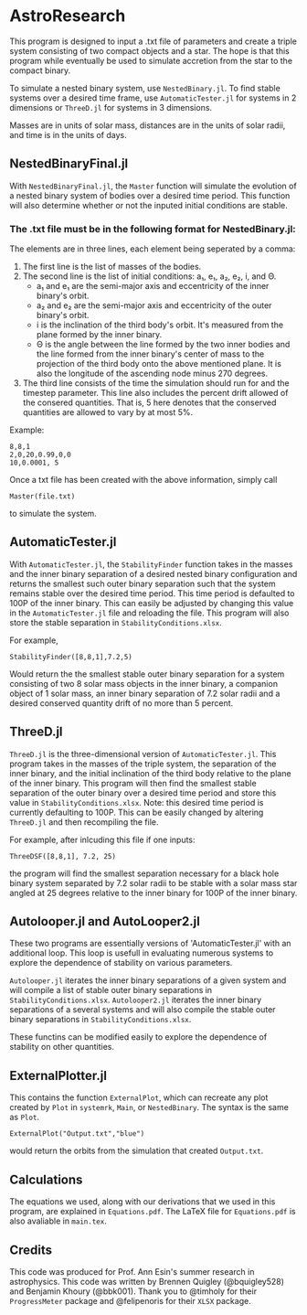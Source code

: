 # AstroResearch

This program is designed to input a .txt file of parameters and create a triple system consisting of two compact objects and a star. The hope is that this program while eventually be used to simulate accretion from the star to the compact binary.

To simulate a nested binary system, use `NestedBinary.jl`. To find stable systems over a desired time frame, use `AutomaticTester.jl` for systems in 2 dimensions or `ThreeD.jl` for systems in 3 dimensions. 

Masses are in units of solar mass, distances are in the units of solar radii, and time is in the units of days.

## NestedBinaryFinal.jl

  With `NestedBinaryFinal.jl`, the `Master` function will simulate the evolution of a nested binary system of bodies over a desired time period. This function will also determine whether or not the inputed initial conditions are stable. 
  
  
  ### The .txt file must be in the following format for NestedBinary.jl:

  The elements are in three lines, each element being seperated by a comma:
  1. The first line is the list of masses of the bodies.
  2. The second line is the list of initial conditions: a₁, e₁, a₂, e₂, i, and Θ.
     - a₁ and e₁ are the semi-major axis and eccentricity of the inner binary's orbit.
     - a₂ and e₂ are the semi-major axis and eccentricity of the outer binary's orbit. 
     - i is the inclination of the third body's orbit. It's measured from the plane formed by the inner binary.
     - Θ is the angle between the line formed by the two inner bodies and the line formed from the inner binary's center of mass to the projection of the third body onto the above mentioned plane. It is also the longitude of the ascending node minus 270 degrees.
  3. The third line consists of the time the simulation should run for and the timestep parameter. This line also includes the percent drift allowed of the consered quantities. That is, 5 here denotes that the conserved quantities are allowed to vary by at most 5%.

  Example:
  ```
  8,8,1
  2,0,20,0.99,0,0
  10,0.0001, 5
  ```
  
  Once a txt file has been created with the above information, simply call 
  ```
  Master(file.txt)
  ```
  to simulate the system.
 
 
## AutomaticTester.jl

  With `AutomaticTester.jl`, the `StabilityFinder` function takes in the masses and the inner binary separation of a desired nested binary configuration and returns the smallest such outer binary separation such that the system remains stable over the desired time period. This time period is defaulted to 100P of the inner binary. This can easily be adjusted by changing this value in the `AutomaticTester.jl` file and reloading the file. This program will also store the stable separation in `StabilityConditions.xlsx`.
  
  For example,
  
  ```
  StabilityFinder([8,8,1],7.2,5)
  ```
  Would return the the smallest stable outer binary separation for a system consisting of two 8 solar mass objects in the inner binary, a companion object of 1 solar mass, an inner binary separation of 7.2 solar radii and a desired conserved quantity drift of no more than 5 percent.
  
 ## ThreeD.jl

  `ThreeD.jl` is the three-dimensional version of `AutomaticTester.jl`. This program takes in the masses of the triple system, the separation of the inner binary, and the initial inclination of the third body relative to the plane of the inner binary. This program will then find the smallest stable separation of the outer binary over a desired time period and store this value in `StabilityConditions.xlsx`. Note: this desired time period is currently defaulting to 100P. This can be easily changed by altering `ThreeD.jl` and then recompiling the file.
  
  For example, after inlcuding this file if one inputs:
  
  ```
  ThreeDSF([8,8,1], 7.2, 25)
  ```
  
  the program will find the smallest separation necessary for a black hole binary system separated by 7.2 solar radii to be stable with a solar mass star angled at 25 degrees relative to the inner binary for 100P of the inner binary.
  
## Autolooper.jl and AutoLooper2.jl

  These two programs are essentially versions of 'AutomaticTester.jl' with an additional loop. This loop is usefull in evaluating numerous systems to explore the dependence of stability on various parameters.
  
  `Autolooper.jl` iterates the inner binary separations of a given system and will compile a list of stable outer binary separations in `StabilityConditions.xlsx`. 
  `Autolooper2.jl` iterates the inner binary separations of a several systems and will also compile the stable outer binary separations in `StabilityConditions.xlsx`. 
  
  These functins can be modified easily to explore the dependence of stability on other quantities.
  
## ExternalPlotter.jl
 
  This contains the function `ExternalPlot`, which can recreate any plot created by `Plot` in `systemrk`, `Main`, or `NestedBinary`. The syntax is the same as `Plot`.
  
  ```
  ExternalPlot("Output.txt","blue")
  ```
  would return the orbits from the simulation that created `Output.txt`.

## Calculations

  The equations we used, along with our derivations that we used in this program, are explained in `Equations.pdf`. The LaTeX file for `Equations.pdf` is also avaliable in `main.tex`.

  
 ## Credits
 This code was produced for Prof. Ann Esin's summer research in astrophysics.
 This code was written by Brennen Quigley (@bquigley528) and Benjamin Khoury (@bbk001).
 Thank you to @timholy for their `ProgressMeter` package and @felipenoris for their `XLSX` package.
